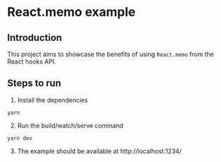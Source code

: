 # React.memo example

## Introduction

This project aims to showcase the benefits of using `React.memo` from the React hooks API.

## Steps to run

1. Install the dependencies

```
yarn
```

2. Run the build/watch/serve command

```
yarn dev
```

3. The example should be available at http://localhost:1234/
